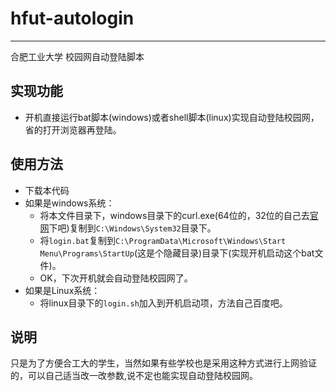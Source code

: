 # hfut-autologin
--------------------------
合肥工业大学 校园网自动登陆脚本

## 实现功能
* 开机直接运行bat脚本(windows)或者shell脚本(linux)实现自动登陆校园网，省的打开浏览器再登陆。

## 使用方法
* 下载本代码
* 如果是windows系统：
	* 将本文件目录下，windows目录下的curl.exe(64位的，32位的自己去[官网](https://curl.haxx.se/download.html)下吧)复制到```C:\Windows\System32```目录下。
	* 将```login.bat```复制到```C:\ProgramData\Microsoft\Windows\Start Menu\Programs\StartUp```(这是个隐藏目录)目录下(实现开机启动这个bat文件)。
	* OK，下次开机就会自动登陆校园网了。
* 如果是Linux系统：
	* 将linux目录下的```login.sh```加入到开机启动项，方法自己百度吧。

## 说明
只是为了方便合工大的学生，当然如果有些学校也是采用这种方式进行上网验证的，可以自己适当改一改参数,说不定也能实现自动登陆校园网。